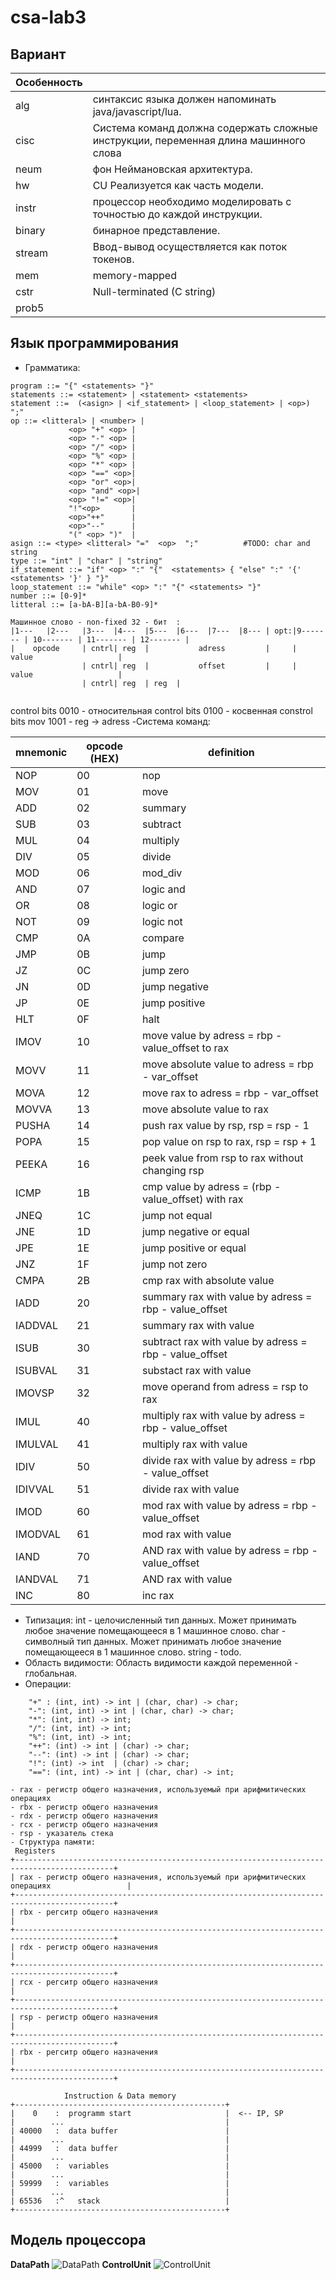 # csa-lab3

## Вариант 
| Особенность             |                                  |
|-------------------------|----------------------------------|
| alg                     | синтаксис языка должен напоминать java/javascript/lua.                               |
| cisc                    | Система команд должна содержать сложные инструкции, переменная длина машинного слова |
| neum                    | фон Неймановская архитектура.                                                        |
| hw                      | CU Реализуется как часть модели.                                                     |
| instr                   | процессор необходимо моделировать с точностью до каждой инструкции.                  |
| binary                  | бинарное представление.                                                              |
| stream                  | Ввод-вывод осуществляется как поток токенов.                                         |
| mem                     | memory-mapped                                                                        |
| cstr                    | Null-terminated (C string)                                                           |
| prob5                   |                                                                                      |


## Язык программирования 
- Грамматика:
``` ebnf
program ::= "{" <statements> "}"
statements ::= <statement> | <statement> <statements>
statement ::=  (<asign> | <if_statement> | <loop_statement> | <op>) ";"
op ::= <litteral> | <number> |
             <op> "+" <op> | 
             <op> "-" <op> |
             <op> "/" <op> |
             <op> "%" <op> |
             <op> "*" <op> |
             <op> "==" <op>|
             <op> "or" <op>|
             <op> "and" <op>|
             <op> "!=" <op>|
             "!"<op>       |
             <op>"++"      |
             <op>"--"      |
             "(" <op> ")"  |
asign ::= <type> <litteral> "="  <op>  ";"          #TODO: char and string
type ::= "int" | "char" | "string" 
if_statement ::= "if" <op> ":" "{"  <statements> { "else" ":" '{' <statements> '}' } "}"
loop_statement ::= "while" <op> ":" "{" <statements> "}"
number ::= [0-9]*
litteral ::= [a-bA-B][a-bA-B0-9]*
```
```
Машинное слово - non-fixed 32 - бит  : 
|1---   |2---   |3---  |4---  |5---  |6---  |7---  |8--- | opt:|9------- | 10------- | 11------- | 12------- | 
|    opcode     | cntrl| reg  |           adress         |     |                     value                   |
                | cntrl| reg  |           offset         |     |                     value                   |
                | cntrl| reg  | reg  |
                
```

control bits 0010 - относительная
control bits 0100 - косвенная
constrol bits mov 1001 - reg -> adress
-Система команд:

| mnemonic | opcode (HEX) | definition |
| ------  | ------------  | ----------- | 
| NOP | 00 | nop |
| MOV | 01 | move |
| ADD | 02 | summary |
| SUB | 03 | subtract |
| MUL | 04 | multiply |
| DIV | 05 | divide |
| MOD | 06 | mod_div |
| AND | 07 | logic and |
| OR | 08 | logic or |
| NOT | 09 | logic not |
| CMP | 0A | compare | 
| JMP | 0B | jump | 
| JZ | 0C | jump zero |
| JN | 0D | jump negative |
| JP | 0E | jump positive |
| HLT| 0F | halt |
| IMOV | 10 | move value by adress = rbp - value_offset to rax|
| MOVV | 11 | move absolute value to adress = rbp - var_offset |
| MOVA | 12 | move rax to adress = rbp - var_offset |
| MOVVA | 13 | move absolute value to rax |
| PUSHA | 14 | push rax value by rsp, rsp = rsp - 1 |
| POPA | 15 | pop value on rsp to rax, rsp = rsp + 1 |
| PEEKA | 16 | peek value from rsp to rax without changing rsp|
| ICMP | 1B | cmp value by adress = (rbp - value_offset) with rax|
| JNEQ | 1C | jump not equal|
| JNE | 1D | jump negative or equal|
| JPE | 1E | jump positive or equal |
| JNZ | 1F | jump not zero |
| CMPA | 2B | cmp rax with absolute value |
| IADD | 20 | summary rax with value by adress = rbp - value_offset|
| IADDVAL | 21 | summary rax with value  | 
| ISUB | 30 | subtract rax with value by adress = rbp - value_offset|
| ISUBVAL | 31 | substact rax with value  |
| IMOVSP | 32 | move operand from adress = rsp to rax |
| IMUL | 40 | multiply rax with value by adress = rbp - value_offset|
| IMULVAL | 41 | multiply rax with value  |
| IDIV| 50 | divide rax with value by adress = rbp - value_offset|
| IDIVVAL | 51 | divide rax with value  |
| IMOD | 60 | mod rax with value by adress = rbp - value_offset|
| IMODVAL | 61 | mod rax with value  |
| IAND | 70 | AND rax with value by adress = rbp - value_offset|
| IANDVAL | 71 | AND rax with value  |
| INC | 80 | inc rax | 


- Типизация:
    int - целочисленный тип данных. Может принимать любое значение помещающееся в 1 машинное слово.
    char - символный тип данных. Может принимать любое значение помещающееся в 1 машинное слово.
    string - todo.
- Область видимости:
    Область видимости каждой переменной - глобальная.
- Операции:
```
    "+" : (int, int) -> int | (char, char) -> char;  
    "-": (int, int) -> int | (char, char) -> char;
    "*": (int, int) -> int;
    "/": (int, int) -> int;
    "%": (int, int) -> int;
    "++": (int) -> int | (char) -> char;
    "--": (int) -> int | (char) -> char;
    "!": (int) -> int  | (char) -> char;
    "==": (int, int) -> int | (char, char) -> int;
```


```
- rax - регистр общего назначения, используемый при арифмитических операциях
- rbx - регистр общего назначения
- rdx - регистр общего назначения
- rcx - регистр общего назначения
- rsp - указатель стека
- Структура памяти:
 Registers
+--------------------------------------------------------------------------------------------+
| rax - регистр общего назначения, используемый при арифмитических операциях                 |
+--------------------------------------------------------------------------------------------+
| rbx - регситр общего назначения                                                            |
+--------------------------------------------------------------------------------------------+
| rdx - регистр общего назначения                                                            |
+--------------------------------------------------------------------------------------------+
| rcx - регситр общего назначения                                                            |
+--------------------------------------------------------------------------------------------+
| rsp - регистр общего назначения                                                            |
+--------------------------------------------------------------------------------------------+
| rbx - регситр общего назначения                                                            |
+--------------------------------------------------------------------------------------------+

            Instruction & Data memory
+-----------------------------------------------+
|    0    :  programm start                     |  <-- IP, SP
|        ...                                    |
| 40000   :  data buffer                        |
|        ...                                    |
| 44999   :  data buffer                        |
|        ...                                    |
| 45000   :  variables                          |
|        ...                                    |
| 59999   :  variables                          |
|        ...                                    |
| 65536   :^   stack                            |
+-----------------------------------------------+
```

## Модель процессора
**DataPath**
![DataPath](./img/data_path.jpeg)
**ControlUnit**
![ControlUnit](./img/control_unit.jpeg)
